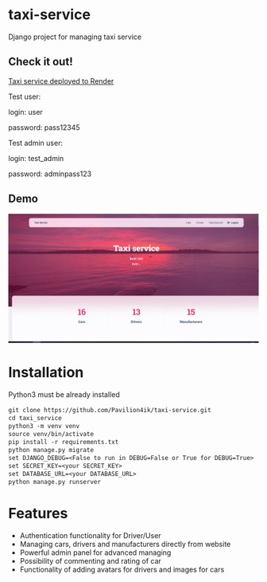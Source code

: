 # taxi-service

Django project for managing taxi service


## Check it out!
[Taxi service deployed to Render](https://taxi-service-7a0v.onrender.com)



Test user:

login: user

password: pass12345

Test admin user:

login: test_admin

password: adminpass123


## Demo
![Website Interface](demo-img/demo.png)

# Installation

Python3 must be already installed


```shell
git clone https://github.com/Pavilion4ik/taxi-service.git
cd taxi_service
python3 -m venv venv
source venv/bin/activate
pip install -r requirements.txt
python manage.py migrate
set DJANGO_DEBUG=<False to run in DEBUG=False or True for DEBUG=True>
set SECRET_KEY=<your SECRET_KEY>
set DATABASE_URL=<your DATABASE_URL>
python manage.py runserver
```

# Features

* Authentication functionality for Driver/User
* Managing cars, drivers and manufacturers directly from website
* Powerful admin panel for advanced  managing
* Possibility of commenting and rating of car
* Functionality of adding avatars for drivers and images for cars
